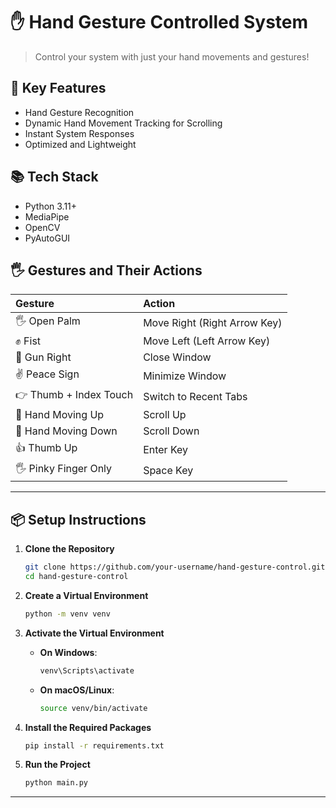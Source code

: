 
# ✋ Hand Gesture Controlled System

> Control your system with just your hand movements and gestures!

## 🎯 Key Features
- Hand Gesture Recognition
- Dynamic Hand Movement Tracking for Scrolling
- Instant System Responses
- Optimized and Lightweight

## 📚 Tech Stack
- Python 3.11+
- MediaPipe
- OpenCV
- PyAutoGUI

## 🖐️ Gestures and Their Actions

| Gesture | Action |
|:--------|:-------|
| 🖐️ Open Palm | Move Right (Right Arrow Key) |
| ✊ Fist | Move Left (Left Arrow Key) |
| 🤘 Gun Right | Close Window |
| ✌️ Peace Sign | Minimize Window |
| 👉 Thumb + Index Touch | Switch to Recent Tabs |
| 🧠 Hand Moving Up | Scroll Up |
| 🧠 Hand Moving Down | Scroll Down |
| 👍 Thumb Up | Enter Key |
| 🖐️ Pinky Finger Only | Space Key |

---

## 📦 Setup Instructions

1. **Clone the Repository**
    ```bash
    git clone https://github.com/your-username/hand-gesture-control.git
    cd hand-gesture-control
    ```

2. **Create a Virtual Environment**
    ```bash
    python -m venv venv
    ```

3. **Activate the Virtual Environment**
   - **On Windows**:
     ```bash
     venv\Scripts\activate
     ```
   - **On macOS/Linux**:
     ```bash
     source venv/bin/activate
     ```

4. **Install the Required Packages**
    ```bash
    pip install -r requirements.txt
    ```

5. **Run the Project**
    ```bash
    python main.py
    ```

---
